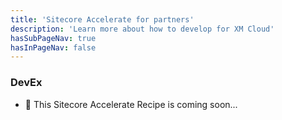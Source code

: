 ```yaml
---
title: 'Sitecore Accelerate for partners'
description: 'Learn more about how to develop for XM Cloud'
hasSubPageNav: true
hasInPageNav: false
---
```


### DevEx

- 🚀 This Sitecore Accelerate Recipe is coming soon...
